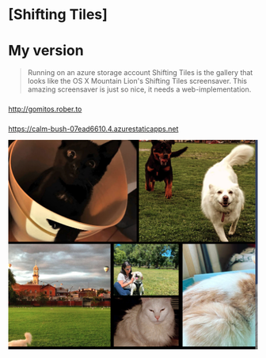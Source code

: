 [Shifting Tiles]
=============
# My version
> Running on an azure storage account
> Shifting Tiles is the gallery that looks like the OS X Mountain Lion's Shifting Tiles screensaver. This amazing screensaver is just so nice, it needs a web-implementation.
###
http://gomitos.rober.to
###

###
https://calm-bush-07ead6610.4.azurestaticapps.net

![Images](sample1.png)
